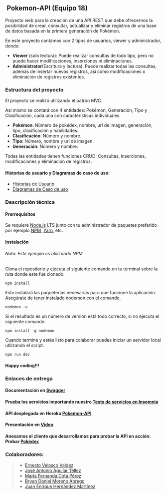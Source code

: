 ## ﻿ Pokemon-API (Equipo 18)

Proyecto web para la creación de una API REST  que debe ofrecernos la posibilidad de crear, consultar, actualizar y eliminar registros de una base de datos basada en la primera generación de Pokémon.

En este proyecto contamos con 2 tipos de usuarios, viewer y administrador, donde:

 - **Viewer** (solo lectura): Puede realizar consultas de todo tipo, pero no puede hacer modificaciones, inserciones ni eliminaciones.
 - **Administrator**(Escritura y lectura): Puede realizar todas las consultas, además de insertar nuevos registros, así como modificaciones o eliminación de registros existentes.

### Estructura del proyecto

El proyecto se realizó utilizando el patrón MVC.

Así mismo se contará con 4 entidades: Pokémon, Generación, Tipo y Clasificación, cada una con características individuales.

 - **Pokémon**: Número de pokédex, nombre, url de imagen, generación, tipo, clasificación y habilidades.
 - **Clasificación**: Número y nombre.
 - **Tipo**: Número, nombre y url de imagen.
 - **Generación**: Número y nombre.

Todas las entidades tienen funciones CRUD: Consultas, inserciones, modificaciones y eliminación de registros.
#### Historias de usuario y Diagramas de caso de uso:
- [Historias de Usuario](https://github.com/AbregoDev/pokemon-API/blob/main/Historias%20de%20usuario.md)
- [Diagramas de Caso de uso](https://miro.com/app/board/o9J_lzbh7-k=/)
 
### Descripción técnica 
#### Prerrequisitos

Se requiere [Node.js](https://nodejs.org/) LTS junto con tu administrador de paquetes preferido por ejemplo [NPM](https://npmjs.org/), [Yarn](https://yarnpkg.com/), etc.
#### Instalación
###### Nota: Este ejemplo es utilizando NPM
Clona el repositorio y ejecuta el siguiente comando en tu terminal sobre la ruta donde este fue clonado.

    npm install
Esto instalará las paqueterías necesarias para que funcione la aplicación.
Asegúrate de tener instalado nodemon con el comando.

    nodemon -v
 Si el resultado es un número de versión está todo correcto, si no ejecuta el siguiente comando.
 

    npm install -g nodemon
Cuando termine y estés listo para colaborar puedes iniciar un servidor local utilizando el script.

    npm run dev
#### Happy coding!!!

### Enlaces de entrega
#### Documentación en [Swagger](https://app.swaggerhub.com/apis-docs/pepetellez/pokemon-API/)

#### Prueba los servicios importando nuestro [Tests de servicios en Insomnia](https://github.com/AbregoDev/pokemon-API/blob/main/InsomniaServiceTest.json)

#### API desplegada en Heroku [Pokemon-API](https://pokemon-bedu.herokuapp.com/v1)

#### Presentación en [Vídeo](https://drive.google.com/file/d/1pJnQ3JMlkSD_C9buNWlRwg2Gbt_Dl4qp/view?usp=sharing) 

#### Anexamos el cliente que desarrollamos para probar la API en acción: Probar [Pokédex](https://pokedex-bedu.netlify.app/)

### Colaboradores:
> - [Ernesto Velasco Valdez](https://github.com/Ernestve)
> - [José Antonio Aguilar Téllez](https://github.com/pepetellez)
> - [María Fernanda Cota Pérez](https://github.com/mafer13cp)
> - [Bryan Daniel Moreno Abrego](https://github.com/AbregoDev)
> - [Juan Enrique Hernández Martínez](https://github.com/EnriqueHM)

